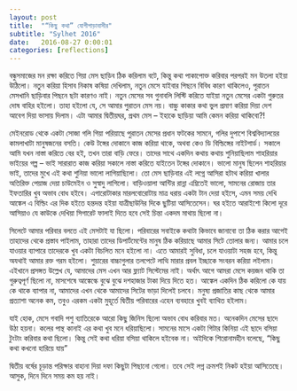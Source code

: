 ```yaml
---
layout: post
title:  "“কিছু কথা” যোগীপাড়াবাসীর"
subtitle: "Sylhet 2016"
date:   2016-08-27 0:00:01
categories: [reflections]
---
```


বন্ধুসমাজের মন রক্ষা করিতে গিয়া মেস ছাড়িব ঠিক করিলাম বটে, কিন্তু কথা পাকাপোক্ত করিবার পরপরই মন উতলা হইয়া উঠিলো। নতুন করিয়া হিসাব নিকাষ কষিয়া দেখিলাম, নতুন মেসে যাইবার পিছনে বিবিধ কারণ থাকিলেও, পুরাতন মেসখানি ছাড়িবার পিছনে ছটা কারণও নাই। নতুন মেসের সব গুনাবলি লিস্টি করিতে যাইয়া নতুন মেসের একটা গুরুতর দোষ বাহির হইলো। তাহা হইলো যে, সে আমার পুরাতন মেস নয়। বাচ্চু কাকার কথা ভুল প্রমাণ করিয়া দিয়া দেশ আবেগ দিয়া ভাসায় দিলাম। এটা আমার দ্বিতীয়ঘর, প্রথম মেস – ইহাকে ছাড়িয়া আমি কেমন করিয়া থাকিবো?!

মেইনরোড থেকে একটা সোজা গলি গিয়া পরিয়াছে পুরাতন মেসের প্রধান ফটকের সামনে, গলির দুপাশে বিশ্ববিদ্যালয়ের কামলাখাটা মানুষজনের বসতি। কেউ টঙ্গের দোকানে কাজ করিয়া থাকে, অথবা কেও ডি বিল্ডিঙ্গের নাইটগার্ড। সকালে আমি যখন নাস্তা করিতে বের হই, তখন তারা বাড়ি ফেরে। তাদের সাথে একদিন কথায় কথায় শুনিয়াছিলাম শাহরিয়ার ভাইয়ের গল্প – ভাই সারারাত কাজ করিয়া সকালে নাস্তা করিতে যাইতেন টঙ্গের দোকানে। ভালো মানুষ ছিলেন শাহরিয়ার ভাই, তাদের মুখে এই কথা শুনিয়া ভালো লাগিয়াছিলো। তো মেস ছাড়িবার এই লগ্নে আসিরা হটাথ করিয়া খালার অতিরিক্ত পেয়াজ দেয়া চাউমেইন ও সুস্বাদু লাগিলো। বাড়িওয়ালা আন্টির রান্না এম্নিতেই ভালো, সামনের রোজায় তার ইফতারির খুব অভাব বোধ হইবে। এগারোটাকার মারলবোরোটায় মাত্র ধরায় একটা টান দেয়া হইসে, এমন সময় দেখি আঙ্কেল এ বিল্ডিং এর দিক হইতে হন্তদন্ত হইয়া যাত্রীছাউনির দিকে ছুটিয়া আসিতেসেন। ঘর হইতে আরাইশো কিলো দূরে আসিয়াও যে কাউকে দেখিয়া সিগারেট ফালাই দিতে হবে সেই চিন্তা একদম মাথায় ছিলো না।

সিলেটে আমার পরিবার বলতে এই মেসটাই যা ছিলো। পরিবারের সবাইকে কথাটা কিভাবে জানাবো তা ঠিক করার আগেই তাহাদের থেকে প্রস্তাব পাইলাম, তাহারা তাদের ডিপার্টমেন্টের মানুষ ঠিক করিয়াছে আমার সিটে তোলার জন্য। আমার চলে যাওয়ার ব্যাপারে তাদেরকে খুব একটা বিচলিত মনে হইলো না। এতে আমারই সুবিধা, চলে যাওয়াটা সহজ হবে, কিন্তু অযথাই আমার রক্ত গরম হইলো। শুয়ারের বাচ্চাগুলার তলপেটে লাত্থি মারার প্রবল ইচ্ছাকে সংবরন করিয়া  লইলাম। এইখানে প্রসঙ্গত উল্লেখ যে, আমাদের মেস এখন আর ফ্ল্যাট সিস্টেমের নাই। অর্থাৎ আগে আমরা মেসে কয়জন থাকি তা গুরুত্বপূর্ণ ছিলো না, মাসশেষে আঙ্কেল্কে বুঝে বুঝে দশহাজার টাকা দিয়ে দিতে হত। আঙ্কেল একদিন ঠিক করিলো কে যায় কে থাকে ব্যাপার না, আমাদের এখন থেকে আমাদের সিটের ভাড়া দিলেই চলবে। মনুষ্য প্রজাতির কাছ থেকে আমার প্রত্যাশা অনেক কম, তবুও এরকম একটা মুহূর্তে দ্বিতীয় পরিবারের এহেন ব্যবহারে খুবই ব্যাথিত হইলাম।

যাই হোক, মেসে গবাদি পশু ব্যাতিরেকে আরো কিছু জিনিস ছিলো অভাব বোধ করিবার মত। অনেকদিন মেসের ছাদে উঠা হয়না। কলের পান্থ কানাই এর কথা খুব মনে ধরিয়াছিলো। সামনের মাসে একটা গিটার কিনিয়া এই ছাদে বসিয়া টুংটাং করিবার কথা ছিলো। কিন্তু সেই কথা ধরিয়া বসিয়া থাকিলে হইবেক না। অইদিকে শিরোনামহীন বলেছে, “কিছু কথা কখনো হারিয়ে যায়”

দ্বিতীয় বর্ষের চূড়ান্ত পরিক্ষার বাহানা দিয়া দফা কিছুটা পিছানো গেলো। তবে সেই লগ্ন ক্রমশই নিকট হইয়া আসিতেছে। আসুক, দিনে দিনে সময় কম হয় নাই।

